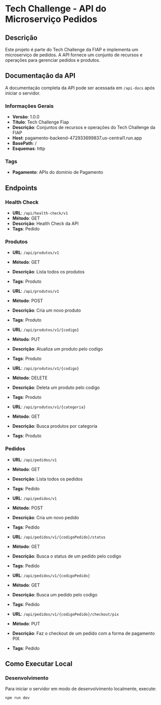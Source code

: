 # Tech Challenge - API do Microserviço Pedidos

## Descrição

Este projeto é parte do Tech Challenge da FIAP e implementa um microserviço de pedidos. A API fornece um conjunto de recursos e operações para gerenciar pedidos e produtos.

## Documentação da API

A documentação completa da API pode ser acessada em `/api-docs` após iniciar o servidor.

### Informações Gerais

- **Versão**: 1.0.0
- **Título**: Tech Challenge Fiap
- **Descrição**: Conjuntos de recursos e operações do Tech Challenge da FIAP
- **Host**: pagamento-backend-472933699837.us-central1.run.app
- **BasePath**: /
- **Esquemas**: http

### Tags

- **Pagamento**: APIs do domínio de Pagamento

## Endpoints

### Health Check

- **URL**: `/api/health-check/v1`
- **Método**: GET
- **Descrição**: Health Check da API
- **Tags**: Pedido

### Produtos

- **URL**: `/api/produtos/v1`
- **Método**: GET
- **Descrição**: Lista todos os produtos
- **Tags**: Produto

- **URL**: `/api/produtos/v1`
- **Método**: POST
- **Descrição**: Cria um novo produto
- **Tags**: Produto

- **URL**: `/api/produtos/v1/{codigo}`
- **Método**: PUT
- **Descrição**: Atualiza um produto pelo codigo
- **Tags**: Produto

- **URL**: `/api/produtos/v1/{codigo}`
- **Método**: DELETE
- **Descrição**: Deleta um produto pelo codigo
- **Tags**: Produto

- **URL**: `/api/produtos/v1/{categoria}`
- **Método**: GET
- **Descrição**: Busca produtos por categoria
- **Tags**: Produto

### Pedidos

- **URL**: `/api/pedidos/v1`
- **Método**: GET
- **Descrição**: Lista todos os pedidos
- **Tags**: Pedido

- **URL**: `/api/pedidos/v1`
- **Método**: POST
- **Descrição**: Cria um novo pedido
- **Tags**: Pedido

- **URL**: `/api/pedidos/v1/{codigoPedido}/status`
- **Método**: GET
- **Descrição**: Busca o status de um pedido pelo codigo
- **Tags**: Pedido

- **URL**: `/api/pedidos/v1/{codigoPedido}`
- **Método**: GET
- **Descrição**: Busca um pedido pelo codigo
- **Tags**: Pedido

- **URL**: `/api/pedidos/v1/{codigoPedido}/checkout/pix`
- **Método**: PUT
- **Descrição**: Faz o checkout de um pedido com a forma de pagamento PIX
- **Tags**: Pedido 

## Como Executar Local

### Desenvolvimento

Para iniciar o servidor em modo de desenvolvimento localmente, execute:

```sh
npm run dev
